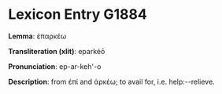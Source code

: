 # Lexicon Entry G1884

**Lemma**: ἐπαρκέω

**Transliteration (xlit)**: eparkéō

**Pronunciation**: ep-ar-keh'-o

**Description**:
from ἐπί and ἀρκέω; to avail for, i.e. help:--relieve.
